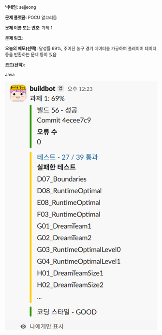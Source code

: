 **닉네임**: sejjeong

**문제 플랫폼**: POCU 알고리듬

**문제 이름 또는 번호**: 과제 1

**문제 링크**: 

**오늘의 메모(선택)**: 
            달성률 69%, 주어진 농구 경기 데이터를 가공하여 플레이어 데이터 등을 반환하는 문제 등이 있음
            

**코드(선택)**:

Java


![스크린샷](./Image/스크린샷%202025-09-08%20131116.png)
